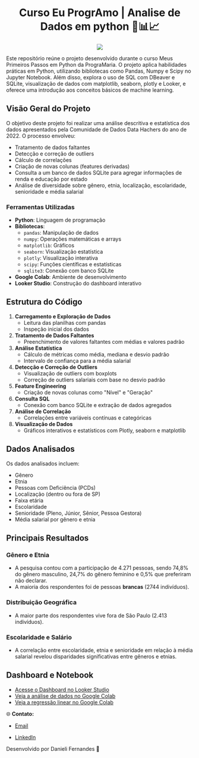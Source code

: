 <span align="center">

   # Curso Eu ProgrAmo | Analise de Dados em python 🔎📊📈

</span>



<div align="center">
<img src="https://github.com/user-attachments/assets/6265fc7e-b5b8-4483-b5dd-56a9c4fee282" />
</div>

<p align="center">


  
</p>


Este repositório reúne o projeto desenvolvido durante o curso Meus Primeiros Passos em Python da PrograMaria. O projeto aplica habilidades práticas em Python, utilizando bibliotecas como Pandas, Numpy e Scipy no Jupyter Notebook. Além disso, explora o uso de SQL com DBeaver e SQLite, visualização de dados com matplotlib, seaborn, plotly e Looker, e oferece uma introdução aos conceitos básicos de machine learning.

## Visão Geral do Projeto

O objetivo deste projeto foi realizar uma análise descritiva e estatística dos dados apresentados pela Comunidade de Dados Data Hachers do ano de 2022. O processo envolveu:

- Tratamento de dados faltantes
- Detecção e correção de outliers
- Cálculo de correlações
- Criação de novas colunas (features derivadas)
- Consulta a um banco de dados SQLite para agregar informações de renda e educação por estado
- Análise de diversidade sobre gênero, etnia, localização, escolaridade, senioridade e média salarial

### Ferramentas Utilizadas

- **Python**: Linguagem de programação
- **Bibliotecas**:
  - `pandas`: Manipulação de dados
  - `numpy`: Operações matemáticas e arrays
  - `matplotlib`: Gráficos
  - `seaborn`: Visualização estatística
  - `plotly`: Visualização interativa
  - `scipy`: Funções científicas e estatísticas
  - `sqlite3`: Conexão com banco SQLite
- **Google Colab**: Ambiente de desenvolvimento
- **Looker Studio**: Construção do dashboard interativo

## Estrutura do Código

1. **Carregamento e Exploração de Dados**
   - Leitura das planilhas com pandas
   - Inspeção inicial dos dados
2. **Tratamento de Dados Faltantes**
   - Preenchimento de valores faltantes com médias e valores padrão
3. **Análise Estatística**
   - Cálculo de métricas como média, mediana e desvio padrão
   - Intervalo de confiança para a média salarial
4. **Detecção e Correção de Outliers**
   - Visualização de outliers com boxplots
   - Correção de outliers salariais com base no desvio padrão
5. **Feature Engineering**
   - Criação de novas colunas como "Nível" e "Geração"
6. **Consulta SQL**
   - Conexão com banco SQLite e extração de dados agregados
7. **Análise de Correlação**
   - Correlações entre variáveis contínuas e categóricas
8. **Visualização de Dados**
   - Gráficos interativos e estatísticos com Plotly, seaborn e matplotlib

## Dados Analisados

Os dados analisados incluem:

- Gênero
- Etnia
- Pessoas com Deficiência (PCDs)
- Localização (dentro ou fora de SP)
- Faixa etária
- Escolaridade
- Senioridade (Pleno, Júnior, Sênior, Pessoa Gestora)
- Média salarial por gênero e etnia

## Principais Resultados

### Gênero e Etnia
- A pesquisa contou com a participação de 4.271 pessoas, sendo 74,8% do gênero masculino, 24,7% do gênero feminino e 0,5% que preferiram não declarar.
- A maioria dos respondentes foi de pessoas **brancas** (2744 indivíduos).

### Distribuição Geográfica
- A maior parte dos respondentes vive fora de São Paulo (2.413 indivíduos).

### Escolaridade e Salário
- A correlação entre escolaridade, etnia e senioridade em relação à média salarial revelou disparidades significativas entre gêneros e etnias.

## Dashboard e Notebook

- [Acesse o Dashboard no Looker Studio](https://lookerstudio.google.com/reporting/f51baf90-f3f9-4a8f-bdc6-7c74cf686945)
- [Veja a análise de dados no Google Colab](https://colab.research.google.com/drive/1hYLMU2ylu_5ng6Etgwkz2WPvlg142uK3?usp=sharing)
- [Veja a regressão linear no Google Colab](https://colab.research.google.com/drive/1cO8GENeqQacfkcPPbPmCkQKnFpRkQ22G?usp=sharing)

🌐 **Contato:**
- [Email](danielifernandes33@gmail.com)
- [LinkedIn](https://www.linkedin.com/in/danielifernandes/)

  <p align="center">
Desenvolvido por Danieli Fernandes :purple_heart:  
</p>
